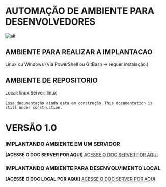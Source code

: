 # AUTOMAÇÃO DE AMBIENTE PARA DESENVOLVEDORES

![![alt](https://link)](https://i.kinja-img.com/gawker-media/image/upload/s--SwOz7-5Q--/c_scale,f_auto,fl_progressive,q_80,w_800/jzq8yxubbbw7wyxmndm3.jpg)

## AMBIENTE PARA REALIZAR A IMPLANTACAO
Linux ou Windows (Via PowerShell ou GitBash -> requer instalação.)

## AMBIENTE DE REPOSITORIO
Local: linux
Server: linux

```Essa documentação ainda esta em construção.```
```This documentation is still under construction.```

# VERSÃO 1.0



### IMPLANTANDO AMBIENTE EM UM SERVIDOR
**[ACESSE O DOC SERVER POR AQUI]**
[ACESSE O DOC SERVER POR AQUI](https://github.com/rafaelspaesleme-ads/scripts-sh/blob/master/README-INSTALL-ENV-SERVER.md)

### IMPLANTANDO AMBIENTE PARA DESENVOLVIMENTO LOCAL
**[ACESSE O DOC LOCAL POR AQUI]**
[ACESSE O DOC SERVER POR AQUI](https://github.com/rafaelspaesleme-ads/scripts-sh/blob/master/README-INSTALL-ENV-LOCAL.md)
